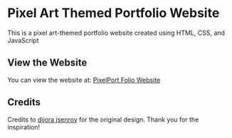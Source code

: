 # Pixel Art Themed Portfolio Website

This is a pixel art-themed portfolio website created using HTML, CSS, and JavaScript


## View the Website

You can view the website at: [PixelPort Folio Website](https://https://cprime50.github.io/pixel-portfolio)

## Credits

Credits to [dijora jsenroy](https://github.com/dijorajsenroy) for the original design. Thank you for the inspiration!
